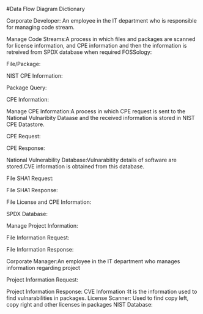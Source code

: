 #Data Flow Diagram Dictionary

Corporate Developer: An employee in the IT department who is responsible for managing code stream.

Manage Code Streams:A process in which files and packages are scanned for license information, 
and CPE information and then the information is retreived from SPDX database when required
FOSSology:



File/Package: 

NIST CPE Information:

Package Query:

CPE Information:

Manage CPE Information:A process in which CPE request is sent to the National Vulnaribity Dataase and the received information is stored in NIST CPE Datastore.

CPE Request:

CPE Response:

National Vulnerability Database:Vulnarabitity details of software are stored.CVE information is obtained from this database.

File SHA1 Request:

File SHA1 Response:

File License and CPE Information:

SPDX Database:

Manage Project Information:

File Information Request:

File Information Response:

Corporate Manager:An employee in the IT department who manages information regarding project

Project Information Request:

Project Information Response:
CVE Information :It is the information used to find vulnarabilities in packages.
License Scanner: Used to find copy left, copy right and other licenses in packages
NIST Database:
